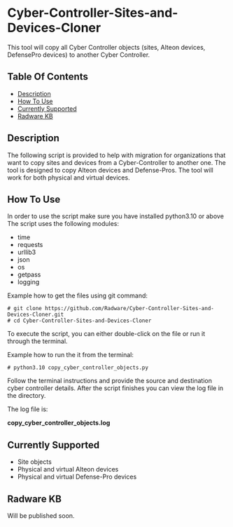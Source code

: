 # Cyber-Controller-Sites-and-Devices-Cloner #
This tool will copy all Cyber Controller objects (sites, Alteon devices, DefensePro devices) to another Cyber Controller.

## Table Of Contents ###
- [Description](#description)
- [How To Use](#how-to-use)
- [Currently Supported](#currently-supported)
- [Radware KB](#Radware-KB)

## Description ##
The following script is provided to help with migration for organizations that want to copy sites and devices from a Cyber-Controller to another one.
The tool is designed to copy Alteon devices and Defense-Pros.
The tool will work for both physical and virtual devices.

## How To Use ##
In order to use the script make sure you have installed python3.10 or above
The script uses the following modules:
* time
* requests
* urllib3
* json
* os
* getpass
* logging

Example how to get the files using git command:
```
# git clone https://github.com/Radware/Cyber-Controller-Sites-and-Devices-Cloner.git
# cd Cyber-Controller-Sites-and-Devices-Cloner
```
To execute the script, you can either double-click on the file or run it through the terminal.

Example how to run the it from the terminal:
```
# python3.10 copy_cyber_controller_objects.py
```

Follow the terminal instructions and provide the source and destination cyber controller details.
After the script finishes you can view the log file in the directory.

The log file is:

**copy_cyber_controller_objects.log**

## Currently Supported ##
* Site objects
* Physical and virtual Alteon devices
* Physical and virtual Defense-Pro devices

## Radware KB ##
Will be published soon.
